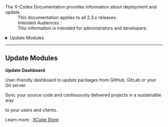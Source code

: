 <dl>
  <dt>The X-Codex Documentation provides information about deployment and update.</dt>
  <dd><span class="iconify" data-icon="mdi:cube-scan" data-width="18px" data-height="18px"></span> This documentation applies to all 2.3.x releases.</dd>
  <dd><span class="iconify" data-icon="mdi:account-multiple" data-width="18px" data-height="18px"></span> Intended Audiences :</dd>
  <dd>This information is intended for administrators and developers.</dd>
</dl>


<details>
<summary style="cursor: pointer;">Update Modules</summary>

- Module settings.
- Fundamentals of the folder structure and how files are organized.
- An example of a Continuous Integration Delivery.

</details>

-----

## Update Modules

**Update Dashboard**

User-friendly dashboard to update packages from GitHub, GitLab or your Git server.

Sync your source code and continuously delivered projects in a sustainable way

to your users and clients.

Learn more : [XCube Store](https://xoopscube.github.io/xupdate-store/)
